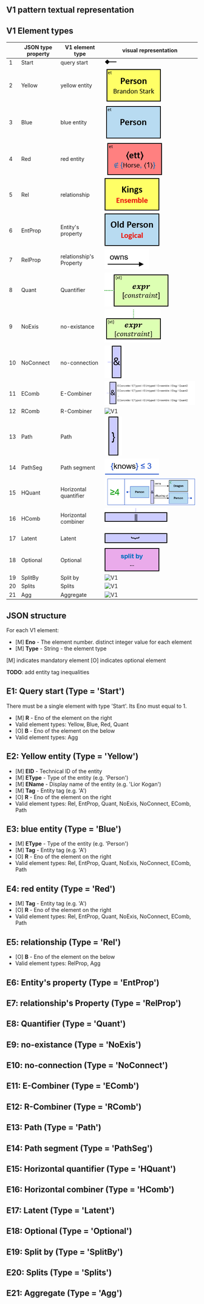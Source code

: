 ## V1 pattern textual representation

## V1 Element types

|   | JSON type property | V1 element type         | visual representation
|---|-----------|-------------------------|----------------------
|1  | Start     | query start             | ![V1](https://raw.githubusercontent.com/LiorKogan/V1/master/Elements/Element01.png)
|2  | Yellow    | yellow entity           | ![V1](https://raw.githubusercontent.com/LiorKogan/V1/master/Elements/Element02.png)
|3  | Blue      | blue entity             | ![V1](https://raw.githubusercontent.com/LiorKogan/V1/master/Elements/Element03.png)
|4  | Red       | red entity              | ![V1](https://raw.githubusercontent.com/LiorKogan/V1/master/Elements/Element04.png)
|5  | Rel       | relationship            | ![V1](https://raw.githubusercontent.com/LiorKogan/V1/master/Elements/Element05.png)
|6  | EntProp   | Entity's property       | ![V1](https://raw.githubusercontent.com/LiorKogan/V1/master/Elements/Element06.png)
|7  | RelProp   | relationship's Property | ![V1](https://raw.githubusercontent.com/LiorKogan/V1/master/Elements/Element07.png)
|8  | Quant     | Quantifier              | ![V1](https://raw.githubusercontent.com/LiorKogan/V1/master/Elements/Element08.png)
|9  | NoExis    | no-existance            | ![V1](https://raw.githubusercontent.com/LiorKogan/V1/master/Elements/Element09.png)
|10 | NoConnect | no-connection           | ![V1](https://raw.githubusercontent.com/LiorKogan/V1/master/Elements/Element10.png)
|11 | EComb     | E-Combiner              | ![V1](https://raw.githubusercontent.com/LiorKogan/V1/master/Elements/Element11.png)
|12 | RComb     | R-Combiner              | ![V1](https://raw.githubusercontent.com/LiorKogan/V1/master/Elements/Element12.png)
|13 | Path      | Path                    | ![V1](https://raw.githubusercontent.com/LiorKogan/V1/master/Elements/Element13.png)
|14 | PathSeg   | Path segment            | ![V1](https://raw.githubusercontent.com/LiorKogan/V1/master/Elements/Element14.png)
|15 | HQuant    | Horizontal quantifier   | ![V1](https://raw.githubusercontent.com/LiorKogan/V1/master/Elements/Element15.png)
|16 | HComb     | Horizontal combiner     | ![V1](https://raw.githubusercontent.com/LiorKogan/V1/master/Elements/Element16.png)
|17 | Latent    | Latent                  | ![V1](https://raw.githubusercontent.com/LiorKogan/V1/master/Elements/Element17.png)
|18 | Optional  | Optional                | ![V1](https://raw.githubusercontent.com/LiorKogan/V1/master/Elements/Element18.png)
|19 | SplitBy   | Split by                | ![V1](https://raw.githubusercontent.com/LiorKogan/V1/master/Elements/Element19.png)
|20 | Splits    | Splits                  | ![V1](https://raw.githubusercontent.com/LiorKogan/V1/master/Elements/Element20.png)
|21 | Agg       | Aggregate               | ![V1](https://raw.githubusercontent.com/LiorKogan/V1/master/Elements/Element21.png)

## JSON structure

For each V1 element:

* [M] **Eno** - The element number. distinct integer value for each element
* [M] **Type** - String - the element type

[M] indicates mandatory element
[O] indicates optional element

**TODO**: add entity tag inequalities

## E1: Query start (Type = 'Start')

There must be a single element with type 'Start'. Its Eno must equal to 1.

* [M] **R** - Eno of the element on the right
 * Valid element types: Yellow, Blue, Red, Quant
* [O] **B** - Eno of the element on the below
 * Valid element types: Agg

## E2: Yellow entity (Type = 'Yellow')

* [M] **EID**   - Technical ID of the entity
* [M] **EType** - Type of the entity (e.g. 'Person')
* [M] **EName** - Display name of the entity (e.g. 'Lior Kogan')
* [M] **Tag**   - Entity tag (e.g. 'A')
* [O] **R**     - Eno of the element on the right
 * Valid element types: Rel, EntProp, Quant, NoExis, NoConnect, EComb, Path

## E3: blue entity (Type = 'Blue')

* [M] **EType** - Type of the entity (e.g. 'Person')
* [M] **Tag**   - Entity tag (e.g. 'A')
* [O] **R**     - Eno of the element on the right
 * Valid element types: Rel, EntProp, Quant, NoExis, NoConnect, EComb, Path

## E4: red entity (Type = 'Red')

* [M] **Tag**   - Entity tag (e.g. 'A')
* [O] **R**     - Eno of the element on the right
 * Valid element types: Rel, EntProp, Quant, NoExis, NoConnect, EComb, Path

## E5: relationship (Type = 'Rel')

* [O] **B** - Eno of the element on the below
 * Valid element types: RelProp, Agg

## E6: Entity's property (Type = 'EntProp') 


## E7: relationship's Property (Type = 'RelProp')


## E8: Quantifier (Type = 'Quant')


## E9: no-existance (Type = 'NoExis')


## E10: no-connection (Type = 'NoConnect')


## E11: E-Combiner (Type = 'EComb')


## E12: R-Combiner (Type = 'RComb')


## E13: Path (Type = 'Path') 


## E14: Path segment (Type = 'PathSeg')


## E15: Horizontal quantifier (Type = 'HQuant')


## E16: Horizontal combiner (Type = 'HComb')


## E17: Latent (Type = 'Latent')


## E18: Optional (Type = 'Optional')


## E19: Split by (Type = 'SplitBy')


## E20: Splits (Type = 'Splits')


## E21: Aggregate (Type = 'Agg')
